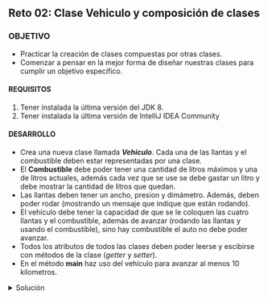 ## Reto 02: Clase Vehiculo y composición de clases

### OBJETIVO 

- Practicar la creación de clases compuestas por otras clases.
- Comenzar a pensar en la mejor forma de diseñar nuestras clases para cumplir un objetivo específico.

#### REQUISITOS 

1. Tener instalada la última versión del JDK 8.
2. Tener instalada la última versión de IntelliJ IDEA Community

#### DESARROLLO

- Crea una nueva clase llamada ***Vehiculo***. Cada una de las llantas y el combustible deben estar representadas por una clase.
- El **Combustible** debe poder tener una cantidad de litros máximos y una de litros actuales, además cada vez que se use se debe gastar un litro y debe mostrar la cantidad de litros que quedan.
- Las llantas deben tener un ancho, presion y dimámetro. Además, deben poder rodar (mostrando un mensaje que indique que están rodando).
- El vehículo debe tener la capacidad de que se le coloquen las cuatro llantas y el combustible, además de avanzar (rodando las llantas y usando el combustible), sino hay combustible el auto no debe poder avanzar.
- Todos los atributos de todos las clases deben poder leerse y escibirse con métodos de la clase (*getter* y *setter*).
- En el método **main** haz uso del vehículo para avanzar al menos 10 kilometros.

<details>
	<summary>Solución</summary>
	
1. En el IDE IntelliJ IDEA, crea un nuevo proyecto llamado **Composición**.

2. Dentro del proyecto crea un nuevo paquete llamado **org.bedu.java.jse.basico.sesion3.reto2**.
 
3. Dentro del paquete anterior crea una nueva clase llamada ***Composicion*** y dentro de esta un método ***main***.

4. Crea una clase ***Combustible*** que tenga dos atributos numéricos, uno para el número máximo de litros y otro para el número actual de litros. Además de los atributos, escribe métodos que permitan leer el valor actual de estas propiedades, y también que permitan cambiar su valor; a estos métodos se les conoce con nombre de *getters* y *setters*, de esta forma:

```java
	public class Combustible {
	    private short litrosMaximos;
	    private short litrosActuales;

	    public short getLitrosMaximos() {
		return litrosMaximos;
	    }

	    public void setLitrosMaximos(short litrosMaximos) {
		this.litrosMaximos = litrosMaximos;
	    }

	    public short getLitrosActuales() {
		return litrosActuales;
	    }

	    public void setLitrosActuales(short litrosActuales) {
		this.litrosActuales = litrosActuales;
	    }
	}
```

5. Agrega un método que permita usar el combustible, reduciéndolo y mostrando la cantidad restante:

```java	    
	public void usa(){
        	litrosActuales--;
        	System.out.println("Quedan " + litrosActuales + " litros.");
    	}
```

6. Ahora, crea una clase ***Llanta***, que tenga tres atributos numéricos: ancho, diámetro y presión, junto con sus correspondientes *getters* y *setters*, de la siguiente forma:

```java
	public class Llanta {
	    private float ancho;
	    private float diametro;
	    private float presion;

	    public float getAncho() {
		return ancho;
	    }

	    public void setAncho(float ancho) {
		this.ancho = ancho;
	    }

	    public float getDiametro() {
		return diametro;
	    }

	    public void setDiametro(float diametro) {
		this.diametro = diametro;
	    }

	    public float getPresion() {
		return presion;
	    }

	    public void setPresion(float presion) {
		this.presion = presion;
	    }
	}
```

7. Agrega un método para permitirle rodar; puesto que no hay ningún requerimiento especial para esto, puedes solo mostrar un mensaje que indique que está rodando. 

```java
    public void rueda(){
        System.out.println("Rodando.... ");
    }
```

8. Lo siguiente es crear la clase ***Vehiculo***, la cual tendrá como atributos las cuatro llantas y el combustible. Para el caso del combustible, simplemente declararemos un atributo de este tipo, para las llantas usaremos un arreglo de las mismas:

```java
	public class Vehiculo {
    		private Llanta[] llantas = new Llanta[4];
    		private Combustible combustible = new Combustible();
	}
```
9. Ahora, agrega los métodos correspondientes para establecer las cuatro llantas y el combustible, agrega también un método para llenar el tanque:

```java
    public void setCombustible(Combustible combustible) {
        this.combustible = combustible;
    }

    public void colocaLlantas(Llanta delanteraIzquierda, Llanta delanteraDerecha, Llanta traseraIzquierda, Llanta traseraDerecha) {
        llantas[0] = delanteraIzquierda;
        llantas[1] = delanteraDerecha;
        llantas[2] = traseraIzquierda;
        llantas[3] = traseraDerecha;
    }

    public void llenaTanque() {
        combustible.setLitrosActuales(combustible.getLitrosMaximos());
    }
``` 

10. Finalmente, crea un método que permita avanzar al vehículo, lo primero que hay que hacer es validar si el vehículo tiene combustible, en caso contrario no deberá avanzar; si tiene combustible, deberá mover cada una de las cuatro ruedas y usar el combustible:

```java
	public void avanza() {
		if (combustible.getLitrosActuales() > 0) {
		    for (Llanta llanta : llantas) {
			llanta.rueda();
		    }
		    combustible.usa();
		} else {
		    System.out.println("No hay combustible");
		}
	}
```

11. Para terminar, ahora hay que crear instancias de estas clases y establecer lo valores de sus atributos. Los valores que decidas usar no son relevantes en este momento, así que crea 4 llantas y el combustible:

```java
        Llanta llanta1 = new Llanta();
        llanta1.setAncho(205);
        llanta1.setDiametro(16);
        llanta1.setPresion(35);

        Llanta llanta2 = new Llanta();
        llanta1.setAncho(205);
        llanta1.setDiametro(16);
        llanta1.setPresion(35);

        Llanta llanta3 = new Llanta();
        llanta1.setAncho(205);
        llanta1.setDiametro(16);
        llanta1.setPresion(35);

        Llanta llanta4 = new Llanta();
        llanta1.setAncho(205);
        llanta1.setDiametro(16);
        llanta1.setPresion(35);

        Combustible combustible = new Combustible();
        combustible.setLitrosActuales((short) 0);
        combustible.setLitrosMaximos((short) 40);
```

12. Ahora, crea una nueva instancia de vehículo, establece las llantas y el combustible, y posteriormente llena el tanque de combustible:

```java
	Vehiculo vehiculo = new Vehiculo();
        vehiculo.setCombustible(combustible);
        vehiculo.colocaLlantas(llanta1, llanta2, llanta3, llanta4);
        vehiculo.llenaTanque();
```

13. Para terminar, crea un ciclo en el que avance el vehículo:

```java
        for (int i = 1; i <= 10; i++) {
            vehiculo.avanza();
        }
```


![imagen](img/img_01.jpg)

</details> 



